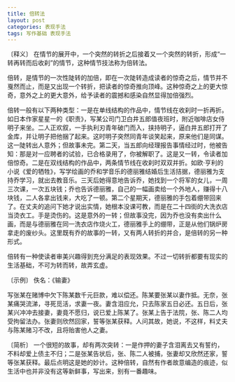 ```yaml
---
title: 倍转法
layout: post
categories: 表现手法
tags: 写作基础 表现手法
---
```


〔释义〕 在情节的展开中，一个突然的转折之后接着又一个突然的转折，形成“一转再转而后收刹”的情节，这种情节技法称为倍转法。

倍转，是情节的一次性陡转的加倍，即在一次陡转造成读者的惊奇之后，情节并不戛然而止，而是又出现一个转折，把读者的惊奇推向顶峰。这种惊奇之上的更大惊奇，意外之上的更大意外，给予读者的震撼和感染自然显得加倍强烈。

倍转一般有以下两种类型：一是在单线结构的作品中，情节线在收刹时一折再折。如日本作家星星一的《职责》，写某公司门卫白井五郎值夜班时，附近咖啡店女侍明子来坐。二人正欢叙，一手执利刃青年破门而入，挟持明子，逼白井五郎打开了金库，并让明子把他捆了起来。这时明子突然同青年谈笑起来，原来他们是同谋。这一陡转出人意外；但故事未完。第二天，当五郎向经理报告事情经过时，他被告知：那是对一应聘者的试验，已合格录用了，你被解职了。这是又一转，令读者加倍惊奇。二是在双线结构的作品中，两条情节线在收刹时双双并折。如欧·亨利的小说《爱的牺牲》，写学绘画的乔和学音乐的德丽雅结婚后生活拮据，德丽雅为支持乔学习，就出去教音乐。三天后她得意地告诉乔，她找到一个将军的女儿，一周三次课，一次五块钱；乔也告诉德丽雅，自己的一幅画卖给一个外地人，赚得十八块钱，二人各拿出钱来，大吃了一顿。第二个星期天，德丽雅的手包着绷带回来了。在丈夫的追问下她才说出实情，她根本没课可教，而是在二十四街的大洗衣店当烫衣工。手是烫伤的。这是意外的一转；但故事没完，因为乔也没有卖出什么画，而是与德丽雅在同一洗衣店作烧火工，德丽雅手上的绷带，正是从他们锅炉房拿走的废纱头。这里既有乔的故事的一转，又有两人转折的并合，是倍转的另一种形式。

倍转有一种使读者审美兴趣得到充分满足的表现效果。不过一切转折都要有现实的生活基础，不可为转而转，故弄玄虚。

〔示例〕 佚名：《输妻》

写张某在赌博中欠下陈某数千元巨款，难以偿还。陈某要张某以妻作抵。无奈，张某痛哭流涕，寻死觅活，求妻一夜。妻含泪应允，只去陈家五日必还。五日后，张某兴冲冲去接妻，妻竟不愿归，说已爱上陈某了。张某上告于法院，张、陈二人均受拘留法办。张妻则欣然回家，誓等张某获释。人问其故，她说，不这样，料丈夫与陈某赌习不改，且将贻害他人之妻。

〔简析〕 一个很短的故事，却有两次突转：一是作押的妻子含泪离去又有誓约，不料却爱上债主不归；二是张某告状后，张、陈二人被捕，张妻却又欣然还家，誓等张某获释。最后点明这是她的妙计。这种倍转，自然有作者故意编造的痕迹，似生活中也并非没有这等新鲜事，写出来，别有一番趣味。 